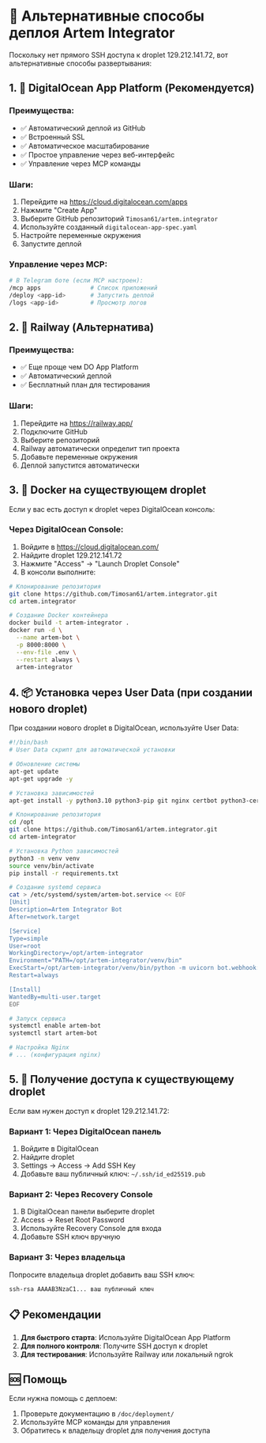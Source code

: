 # 🚀 Альтернативные способы деплоя Artem Integrator

Поскольку нет прямого SSH доступа к droplet 129.212.141.72, вот альтернативные способы развертывания:

## 1. 🌊 DigitalOcean App Platform (Рекомендуется)

### Преимущества:
- ✅ Автоматический деплой из GitHub
- ✅ Встроенный SSL
- ✅ Автоматическое масштабирование
- ✅ Простое управление через веб-интерфейс
- ✅ Управление через MCP команды

### Шаги:
1. Перейдите на https://cloud.digitalocean.com/apps
2. Нажмите "Create App"
3. Выберите GitHub репозиторий `Timosan61/artem.integrator`
4. Используйте созданный `digitalocean-app-spec.yaml`
5. Настройте переменные окружения
6. Запустите деплой

### Управление через MCP:
```bash
# В Telegram боте (если MCP настроен):
/mcp apps              # Список приложений
/deploy <app-id>       # Запустить деплой
/logs <app-id>         # Просмотр логов
```

## 2. 🚂 Railway (Альтернатива)

### Преимущества:
- ✅ Еще проще чем DO App Platform
- ✅ Автоматический деплой
- ✅ Бесплатный план для тестирования

### Шаги:
1. Перейдите на https://railway.app/
2. Подключите GitHub
3. Выберите репозиторий
4. Railway автоматически определит тип проекта
5. Добавьте переменные окружения
6. Деплой запустится автоматически

## 3. 🐳 Docker на существующем droplet

Если у вас есть доступ к droplet через DigitalOcean консоль:

### Через DigitalOcean Console:
1. Войдите в https://cloud.digitalocean.com/
2. Найдите droplet 129.212.141.72
3. Нажмите "Access" -> "Launch Droplet Console"
4. В консоли выполните:

```bash
# Клонирование репозитория
git clone https://github.com/Timosan61/artem.integrator.git
cd artem.integrator

# Создание Docker контейнера
docker build -t artem-integrator .
docker run -d \
  --name artem-bot \
  -p 8000:8000 \
  --env-file .env \
  --restart always \
  artem-integrator
```

## 4. 📦 Установка через User Data (при создании нового droplet)

При создании нового droplet в DigitalOcean, используйте User Data:

```bash
#!/bin/bash
# User Data скрипт для автоматической установки

# Обновление системы
apt-get update
apt-get upgrade -y

# Установка зависимостей
apt-get install -y python3.10 python3-pip git nginx certbot python3-certbot-nginx

# Клонирование репозитория
cd /opt
git clone https://github.com/Timosan61/artem.integrator.git
cd artem-integrator

# Установка Python зависимостей
python3 -m venv venv
source venv/bin/activate
pip install -r requirements.txt

# Создание systemd сервиса
cat > /etc/systemd/system/artem-bot.service << EOF
[Unit]
Description=Artem Integrator Bot
After=network.target

[Service]
Type=simple
User=root
WorkingDirectory=/opt/artem-integrator
Environment="PATH=/opt/artem-integrator/venv/bin"
ExecStart=/opt/artem-integrator/venv/bin/python -m uvicorn bot.webhook:app --host 0.0.0.0 --port 8000
Restart=always

[Install]
WantedBy=multi-user.target
EOF

# Запуск сервиса
systemctl enable artem-bot
systemctl start artem-bot

# Настройка Nginx
# ... (конфигурация nginx)
```

## 5. 🔧 Получение доступа к существующему droplet

Если вам нужен доступ к droplet 129.212.141.72:

### Вариант 1: Через DigitalOcean панель
1. Войдите в DigitalOcean
2. Найдите droplet
3. Settings -> Access -> Add SSH Key
4. Добавьте ваш публичный ключ: `~/.ssh/id_ed25519.pub`

### Вариант 2: Через Recovery Console
1. В DigitalOcean панели выберите droplet
2. Access -> Reset Root Password
3. Используйте Recovery Console для входа
4. Добавьте SSH ключ вручную

### Вариант 3: Через владельца
Попросите владельца droplet добавить ваш SSH ключ:
```bash
ssh-rsa AAAAB3NzaC1... ваш публичный ключ
```

## 📋 Рекомендации

1. **Для быстрого старта**: Используйте DigitalOcean App Platform
2. **Для полного контроля**: Получите SSH доступ к droplet
3. **Для тестирования**: Используйте Railway или локальный ngrok

## 🆘 Помощь

Если нужна помощь с деплоем:
1. Проверьте документацию в `/doc/deployment/`
2. Используйте MCP команды для управления
3. Обратитесь к владельцу droplet для получения доступа